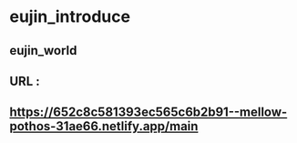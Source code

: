 # eujin_introduce
## eujin_world
## URL :
## https://652c8c581393ec565c6b2b91--mellow-pothos-31ae66.netlify.app/main

